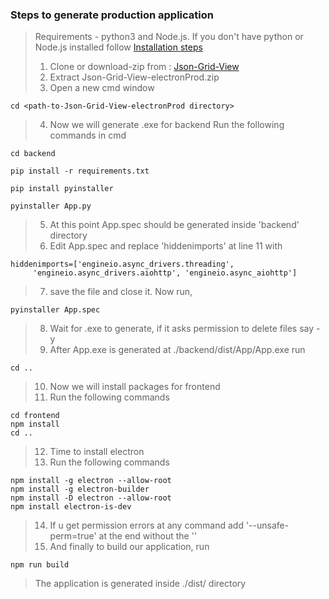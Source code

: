 ### Steps to generate production application

> Requirements - python3 and Node.js.
> If you don't have python or Node.js installed follow [Installation steps](./installation.md) 
> 1. Clone or download-zip from : [Json-Grid-View](https://github.com/notabhishek/Json-Grid-View/tree/electronProd)
> 2. Extract Json-Grid-View-electronProd.zip
> 3. Open a new cmd window 

```
cd <path-to-Json-Grid-View-electronProd directory>
```

> 4. Now we will generate .exe for backend
> Run the following commands in cmd
```
cd backend

pip install -r requirements.txt

pip install pyinstaller

pyinstaller App.py
```

> 5. At this point App.spec should be generated inside 'backend' directory
> 6. Edit App.spec and replace 'hiddenimports' at line 11 with

```
hiddenimports=['engineio.async_drivers.threading', 
     'engineio.async_drivers.aiohttp', 'engineio.async_aiohttp']

```

> 7. save the file and close it. Now run,
```
pyinstaller App.spec
```
> 8. Wait for .exe to generate, if it asks permission to delete files say - y
> 9. After App.exe is generated at ./backend/dist/App/App.exe run
```
cd ..
```

> 10. Now we will install packages for frontend
> 11. Run the following commands
```
cd frontend 
npm install
cd ..
```

> 12. Time to install electron
> 13. Run the following commands
```
npm install -g electron --allow-root
npm install -g electron-builder
npm install -D electron --allow-root  
npm install electron-is-dev
```
> 14. If u get permission errors at any command add  '--unsafe-perm=true' at the end without the '' 
> 15. And finally to build our application, run
```
npm run build
```
> The application is generated inside ./dist/ directory
